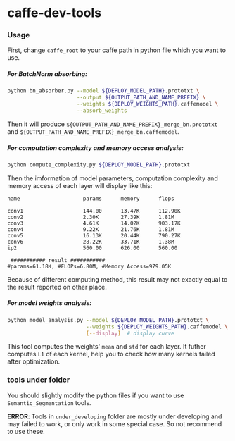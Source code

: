 # caffe-dev-tools
### Usage
First, change `caffe_root` to your caffe path in python file which you want to use.  
##### For BatchNorm absorbing:  
```bash
python bn_absorber.py --model ${DEPLOY_MODEL_PATH}.prototxt \
                      --output ${OUTPUT_PATH_AND_NAME_PREFIX} \
                      --weights ${DEPLOY_WEIGHTS_PATH}.caffemodel \
                      --absorb_weights
```
Then it will produce `${OUTPUT_PATH_AND_NAME_PREFIX}_merge_bn.prototxt` and `${OUTPUT_PATH_AND_NAME_PREFIX}_merge_bn.caffemodel`.

##### For computation complexity and memory access analysis: 
```bash
python compute_complexity.py ${DEPLOY_MODEL_PATH}.prototxt
```
Then the imformation of model parameters, computation complexity and memory access of each layer will display like this:
```
name                	params    	memory    	flops

conv1               	144.00    	13.47K    	112.90K
conv2               	2.30K     	27.39K    	1.81M
conv3               	4.61K     	14.02K    	903.17K
conv4               	9.22K     	21.76K    	1.81M
conv5               	16.13K    	20.44K    	790.27K
conv6               	28.22K    	33.71K    	1.38M
ip2                 	560.00    	626.00    	560.00

 ########### result ###########
#params=61.18K, #FLOPs=6.80M, #Memory Access=979.05K
```
Because of different computing method, this result may not exactly equal to the result reported on other place.
##### For model weights analysis: 
```bash
python model_analysis.py --model ${DEPLOY_MODEL_PATH}.prototxt \
                         --weights ${DEPLOY_WEIGHTS_PATH}.caffemodel \
                         [--display]  # display curve
```
This tool computes the weights' `mean` and `std` for each layer. It futher computes `L1` of each kernel, help you to check how many kernels failed after optimization.  

### tools under folder
You should slightly modify the python files if you want to use `Semantic_Segmentation` tools.  

__ERROR__: Tools in `under_developing` folder are mostly under developing and may failed to work, or only work in some special case. So not recommend to use these.